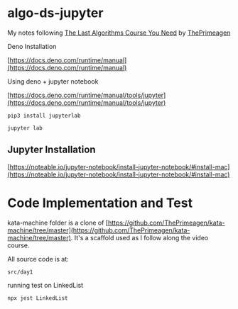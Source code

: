 # algo-ds-jupyter

My notes following [The Last Algorithms Course You Need](https://frontendmasters.com/courses/algorithms/) by [ThePrimeagen](https://twitter.com/ThePrimeagen)


Deno Installation

[https://docs.deno.com/runtime/manual](https://docs.deno.com/runtime/manual)

Using deno + jupyter notebook

[https://docs.deno.com/runtime/manual/tools/jupyter](https://docs.deno.com/runtime/manual/tools/jupyter)

```
pip3 install jupyterlab
```

```
jupyter lab
```

## Jupyter Installation

[https://noteable.io/jupyter-notebook/install-jupyter-notebook/#install-mac](https://noteable.io/jupyter-notebook/install-jupyter-notebook/#install-mac)


# Code Implementation and Test

kata-machine folder is a clone of [https://github.com/ThePrimeagen/kata-machine/tree/master](https://github.com/ThePrimeagen/kata-machine/tree/master). 
It's a scaffold used as I follow along the video course. 

All source code is at:

`src/day1`


running test on LinkedList

`npx jest LinkedList`







